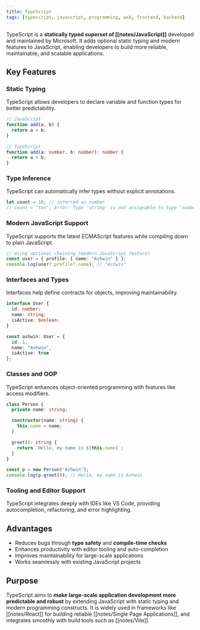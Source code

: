 ```yaml
---
title: TypeScript
tags: [typescript, javascript, programming, web, frontend, backend]
---
```

TypeScript is a **statically typed superset of [[notes/JavaScript]]** developed and maintained by Microsoft. It adds optional static typing and modern features to JavaScript, enabling developers to build more reliable, maintainable, and scalable applications.

## Key Features
### Static Typing
TypeScript allows developers to declare variable and function types for better predictability.

```typescript
// JavaScript
function add(a, b) {
  return a + b;
}

// TypeScript
function add(a: number, b: number): number {
  return a + b;
}
````
### Type Inference
TypeScript can automatically infer types without explicit annotations.

```typescript
let count = 10; // inferred as number
// count = "ten"; Error: Type 'string' is not assignable to type 'number'
```
### Modern JavaScript Support
TypeScript supports the latest ECMAScript features while compiling down to plain JavaScript.

```typescript
// Using optional chaining (modern JavaScript feature)
const user = { profile: { name: "Ashwin" } };
console.log(user?.profile?.name); // "Ashwin"
```
### Interfaces and Types
Interfaces help define contracts for objects, improving maintainability.

```typescript
interface User {
  id: number;
  name: string;
  isActive: boolean;
}

const ashwin: User = {
  id: 1,
  name: "Ashwin",
  isActive: true
};
```
### Classes and OOP
TypeScript enhances object-oriented programming with features like access modifiers.

```typescript
class Person {
  private name: string;

  constructor(name: string) {
    this.name = name;
  }

  greet(): string {
    return `Hello, my name is ${this.name}`;
  }
}

const p = new Person("Ashwin");
console.log(p.greet()); // Hello, my name is Ashwin
```
### Tooling and Editor Support
TypeScript integrates deeply with IDEs like VS Code, providing autocompletion, refactoring, and error highlighting.

## Advantages
* Reduces bugs through **type safety** and **compile-time checks**
* Enhances productivity with editor tooling and auto-completion
* Improves maintainability for large-scale applications
* Works seamlessly with existing JavaScript projects
## Purpose
TypeScript aims to **make large-scale application development more predictable and robust** by extending JavaScript with static typing and modern programming constructs. It is widely used in frameworks like [[notes/React]] for building reliable [[notes/Single Page Applications]], and integrates smoothly with build tools such as [[notes/Vite]].
